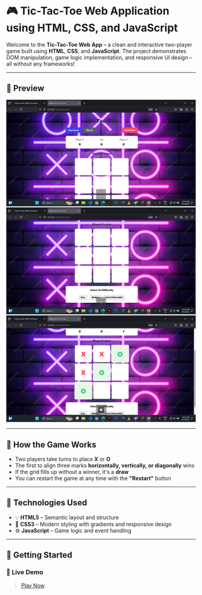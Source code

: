 # 🎮 Tic-Tac-Toe Web Application using HTML, CSS, and JavaScript

Welcome to the **Tic-Tac-Toe Web App** – a clean and interactive two-player game built using **HTML**, **CSS**, and **JavaScript**. The project demonstrates DOM manipulation, game logic implementation, and responsive UI design – all without any frameworks!

---

## 📸 Preview

![Tic Tac Toe Screenshot](https://github.com/feyo46/Tic-Tac-Toe-Web-application-by-using-HTML-CSS-and-JS-/blob/main/image1.png?raw=true)
![Tic Tac Toe Screenshot](https://github.com/feyo46/Tic-Tac-Toe-Web-application-by-using-HTML-CSS-and-JS-/blob/main/image2.png?raw=true)
![Tic Tac Toe Screenshot](https://github.com/feyo46/Tic-Tac-Toe-Web-application-by-using-HTML-CSS-and-JS-/blob/main/image3.png?raw=true)


---

## 🧠 How the Game Works

- Two players take turns to place **X** or **O**
- The first to align three marks **horizontally, vertically, or diagonally** wins
- If the grid fills up without a winner, it's a **draw**
- You can restart the game at any time with the **"Restart"** button

---

## 🔧 Technologies Used

- 💡 **HTML5** – Semantic layout and structure  
- 🎨 **CSS3** – Modern styling with gradients and responsive design  
- ⚙️ **JavaScript** – Game logic and event handling  

---

## 🚀 Getting Started

### 🔗 Live Demo
> [Play Now](https://github.com/feyo46/Tic-Tac-Toe-Web-application-by-using-HTML-CSS-and-JS-/edit/main/README.md)

